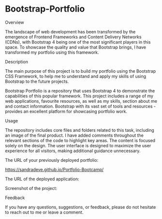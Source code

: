 # Bootstrap-Portfolio

Overview

The landscape of web development has been transformed by the emergence of Frontend Frameworks and Content Delivery Networks (CDNs), with Bootstrap 4 being one of the most significant players in this space. To showcase the quality and value that Bootstrap brings, I have transformed my portfolio using this framework.

Description

The main purpose of this project is to build my portfolio using the Bootstrap CSS Framework, to help me to understand and apply my skills of using Bootstrap to the future projects.

Bootstrap Portfolio is a repository that uses Bootstrap 4 to demonstrate the capabilities of this popular framework. This project includes a range of my web applications, favourite resources, as well as my skills, section about me and contact information. Bootstrap with its vast set of tools and resources - provides an excellent platform for showcasing portfolio work.

Usage

The repository includes core files and folders related to this task, including an image of the final product. I have added comments throughout the relevant sections of the code to highlight key areas. The content is focused solely on the design. The user interface is designed to maximize the user experience for all visitors, making additional guidance unnecessary.

The URL of your previously deployed portfolio:

https://sandradeve.github.io/Portfolio-Bootcamp/

The URL of the deployed application:

Screenshot of the project:

Feedback

If you have any questions, suggestions, or feedback, please do not hesitate to reach out to me or leave a comment.
